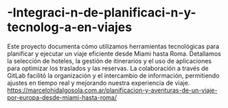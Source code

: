 # -Integraci-n-de-planificaci-n-y-tecnolog-a-en-viajes
Este proyecto documenta cómo utilizamos herramientas tecnológicas para planificar y ejecutar un viaje eficiente desde Miami hasta Roma. Detallamos la selección de hoteles, la gestión de itinerarios y el uso de aplicaciones para optimizar los traslados y las reservas. La colaboración a través de GitLab facilitó la organización y el intercambio de información, permitiendo ajustes en tiempo real y mejorando nuestra experiencia de viaje.
https://marcelohidalgosola.com.ar/planificacion-y-aventuras-de-un-viaje-por-europa-desde-miami-hasta-roma/
